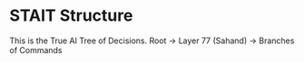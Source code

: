 # STAIT Structure

This is the True AI Tree of Decisions.
Root → Layer 77 (Sahand) → Branches of Commands
